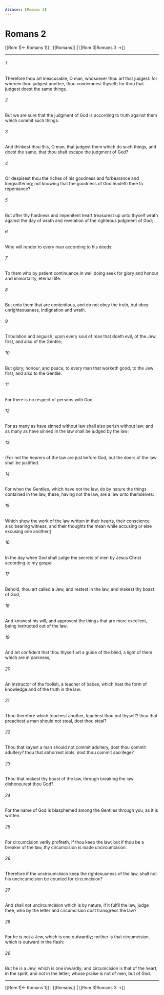```yaml
---
Aliases: [Romans 2]
---
```

# Romans 2

[[Rom 1|← Romans 1]] | [[Romans]] | [[Rom 3|Romans 3 →]]
***



###### 1 
Therefore thou art inexcusable, O man, whosoever thou art that judgest: for wherein thou judgest another, thou condemnest thyself; for thou that judgest doest the same things. 

###### 2 
But we are sure that the judgment of God is according to truth against them which commit such things. 

###### 3 
And thinkest thou this, O man, that judgest them which do such things, and doest the same, that thou shalt escape the judgment of God? 

###### 4 
Or despisest thou the riches of his goodness and forbearance and longsuffering; not knowing that the goodness of God leadeth thee to repentance? 

###### 5 
But after thy hardness and impenitent heart treasurest up unto thyself wrath against the day of wrath and revelation of the righteous judgment of God; 

###### 6 
Who will render to every man according to his deeds: 

###### 7 
To them who by patient continuance in well doing seek for glory and honour and immortality, eternal life: 

###### 8 
But unto them that are contentious, and do not obey the truth, but obey unrighteousness, indignation and wrath, 

###### 9 
Tribulation and anguish, upon every soul of man that doeth evil, of the Jew first, and also of the Gentile; 

###### 10 
But glory, honour, and peace, to every man that worketh good, to the Jew first, and also to the Gentile: 

###### 11 
For there is no respect of persons with God. 

###### 12 
For as many as have sinned without law shall also perish without law: and as many as have sinned in the law shall be judged by the law; 

###### 13 
(For not the hearers of the law are just before God, but the doers of the law shall be justified. 

###### 14 
For when the Gentiles, which have not the law, do by nature the things contained in the law, these, having not the law, are a law unto themselves: 

###### 15 
Which shew the work of the law written in their hearts, their conscience also bearing witness, and their thoughts the mean while accusing or else excusing one another;) 

###### 16 
In the day when God shall judge the secrets of men by Jesus Christ according to my gospel. 

###### 17 
Behold, thou art called a Jew, and restest in the law, and makest thy boast of God, 

###### 18 
And knowest his will, and approvest the things that are more excellent, being instructed out of the law; 

###### 19 
And art confident that thou thyself art a guide of the blind, a light of them which are in darkness, 

###### 20 
An instructor of the foolish, a teacher of babes, which hast the form of knowledge and of the truth in the law. 

###### 21 
Thou therefore which teachest another, teachest thou not thyself? thou that preachest a man should not steal, dost thou steal? 

###### 22 
Thou that sayest a man should not commit adultery, dost thou commit adultery? thou that abhorrest idols, dost thou commit sacrilege? 

###### 23 
Thou that makest thy boast of the law, through breaking the law dishonourest thou God? 

###### 24 
For the name of God is blasphemed among the Gentiles through you, as it is written. 

###### 25 
For circumcision verily profiteth, if thou keep the law: but if thou be a breaker of the law, thy circumcision is made uncircumcision. 

###### 26 
Therefore if the uncircumcision keep the righteousness of the law, shall not his uncircumcision be counted for circumcision? 

###### 27 
And shall not uncircumcision which is by nature, if it fulfil the law, judge thee, who by the letter and circumcision dost transgress the law? 

###### 28 
For he is not a Jew, which is one outwardly; neither is that circumcision, which is outward in the flesh: 

###### 29 
But he is a Jew, which is one inwardly; and circumcision is that of the heart, in the spirit, and not in the letter; whose praise is not of men, but of God.

***
[[Rom 1|← Romans 1]] | [[Romans]] | [[Rom 3|Romans 3 →]]
